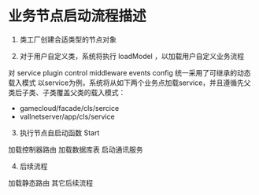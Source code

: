 # 业务节点启动流程描述

1. 类工厂创建合适类型的节点对象

2. 对于用户自定义类，系统将执行 loadModel ，以加载用户自定义业务流程

对 service plugin control middleware events config 统一采用了可继承的动态载入模式
以service为例，系统将从如下两个业务点加载service，并且遵循先父类后子类、子类覆盖父类的载入模式：
- gamecloud/facade/cls/sercice
- vallnetserver/app/cls/service

3. 执行节点自启动函数 Start

加载控制器路由
加载数据库表
启动通讯服务

4. 后续流程

加载静态路由
其它后续流程